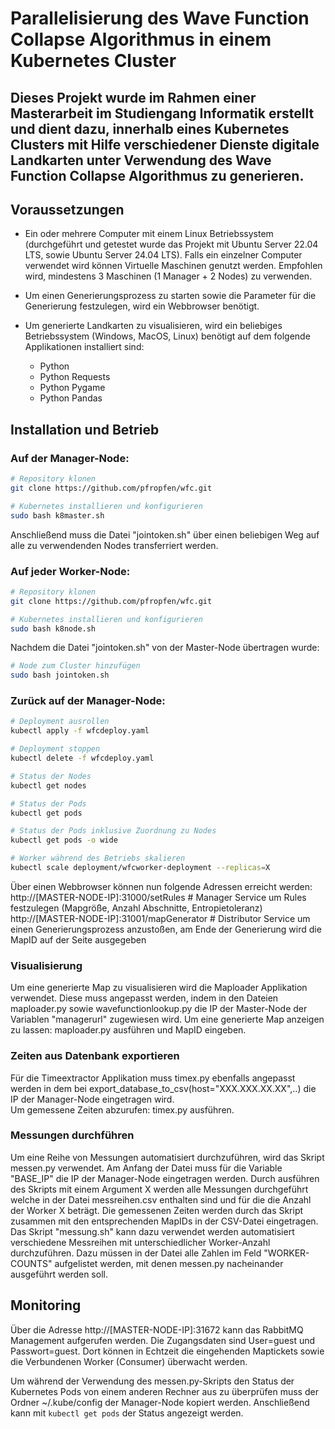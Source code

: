 # Parallelisierung des Wave Function Collapse Algorithmus in einem Kubernetes Cluster




## Dieses Projekt wurde im Rahmen einer Masterarbeit im Studiengang Informatik erstellt und dient dazu, innerhalb eines Kubernetes Clusters mit Hilfe verschiedener Dienste digitale Landkarten unter Verwendung des Wave Function Collapse Algorithmus zu generieren.




## Voraussetzungen

* Ein oder mehrere Computer mit einem Linux Betriebssystem (durchgeführt und getestet wurde das Projekt mit Ubuntu Server 22.04 LTS, sowie Ubuntu Server 24.04 LTS). Falls ein einzelner Computer verwendet wird können Virtuelle Maschinen genutzt werden. Empfohlen wird, mindestens 3 Maschinen (1 Manager + 2 Nodes) zu verwenden.

* Um einen Generierungsprozess zu starten sowie die Parameter für die Generierung festzulegen, wird ein Webbrowser benötigt.

* Um generierte Landkarten zu visualisieren, wird ein beliebiges Betriebssystem (Windows, MacOS, Linux) benötigt auf dem folgende Applikationen installiert sind:
	- Python
	- Python Requests
	- Python Pygame
	- Python Pandas
	

## Installation und Betrieb

### Auf der Manager-Node:

```bash
# Repository klonen
git clone https://github.com/pfropfen/wfc.git  

# Kubernetes installieren und konfigurieren
sudo bash k8master.sh                          
```
Anschließend muss die Datei "jointoken.sh" über einen beliebigen Weg auf alle zu verwendenden Nodes transferriert werden.


### Auf jeder Worker-Node:

```bash
# Repository klonen
git clone https://github.com/pfropfen/wfc.git  

# Kubernetes installieren und konfigurieren
sudo bash k8node.sh
```
Nachdem die Datei "jointoken.sh" von der Master-Node übertragen wurde:
```bash
# Node zum Cluster hinzufügen
sudo bash jointoken.sh                         
```

### Zurück auf der Manager-Node:

```bash
# Deployment ausrollen
kubectl apply -f wfcdeploy.yaml

# Deployment stoppen
kubectl delete -f wfcdeploy.yaml

# Status der Nodes
kubectl get nodes

# Status der Pods
kubectl get pods

# Status der Pods inklusive Zuordnung zu Nodes
kubectl get pods -o wide

# Worker während des Betriebs skalieren 					   
kubectl scale deployment/wfcworker-deployment --replicas=X
```
Über einen Webbrowser können nun folgende Adressen erreicht werden:
http://[MASTER-NODE-IP]:31000/setRules         # Manager Service um Rules festzulegen (Mapgröße, Anzahl Abschnitte, Entropietoleranz)
http://[MASTER-NODE-IP]:31001/mapGenerator     # Distributor Service um einen Generierungsprozess anzustoßen, am Ende der Generierung wird die MapID auf der Seite ausgegeben


### Visualisierung
Um eine generierte Map zu visualisieren wird die Maploader Applikation verwendet. Diese muss angepasst werden, indem in den Dateien maploader.py sowie wavefunctionlookup.py die IP der Master-Node der Variablen "managerurl" zugewiesen wird.
Um eine generierte Map anzeigen zu lassen: maploader.py ausführen und MapID eingeben.

### Zeiten aus Datenbank exportieren
Für die Timeextractor Applikation muss timex.py ebenfalls angepasst werden in dem bei export_database_to_csv(host="XXX.XXX.XX.XX",..) die IP der Manager-Node eingetragen wird.  
Um gemessene Zeiten abzurufen: timex.py ausführen.

### Messungen durchführen
Um eine Reihe von Messungen automatisiert durchzuführen, wird das Skript messen.py verwendet. Am Anfang der Datei muss für die Variable "BASE_IP" die IP der Manager-Node eingetragen werden. Durch ausführen des Skripts mit einem Argument X werden alle Messungen durchgeführt welche in der Datei messreihen.csv enthalten sind und für die die Anzahl der Worker X beträgt. Die gemessenen Zeiten werden durch das Skript zusammen mit den entsprechenden MapIDs in der CSV-Datei eingetragen. 
Das Skript "messung.sh" kann dazu verwendet werden automatisiert verschiedene Messreihen mit unterschiedlicher Worker-Anzahl durchzuführen. Dazu müssen in der Datei alle Zahlen im Feld "WORKER-COUNTS" aufgelistet werden, mit denen messen.py nacheinander ausgeführt werden soll.


## Monitoring

Über die Adresse http://[MASTER-NODE-IP]:31672 kann das RabbitMQ Management aufgerufen werden. Die Zugangsdaten sind User=guest und Passwort=guest. Dort können in Echtzeit die eingehenden Maptickets sowie die Verbundenen Worker (Consumer) überwacht werden.

Um während der Verwendung des messen.py-Skripts den Status der Kubernetes Pods von einem anderen Rechner aus zu überprüfen muss der Ordner ~/.kube/config der Manager-Node kopiert werden. Anschließend kann mit ```kubectl get pods``` der Status angezeigt werden.
 
